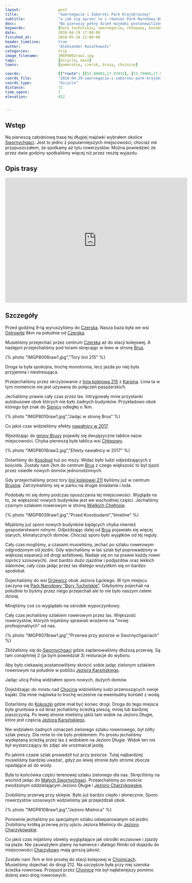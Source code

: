 ```yaml
---
layout:                 post
title:                  "Swornegacie i Zaborski Park Krajobrazowy"
subtitle:               "a jak się uprzeć to i również Park Narodowy Bory Tucholskie"
desc:                   "Na pierwszy pełny dzień majówki postanowiliśmy udać się w stronę Swornychgaci. Swornegacie i Wdzydze to są chyba najpopularniejsze miejsca, które planowaliśmy zobaczyć podczas tego wyjazdu. Nie przypuszczałem, że większość ludzi na rowerze właśnie będzie tam."
keywords:               [bory tucholskie, swornegacie, chłopowy, kosobudy, wiosna, ścieżka rowerowa, jezioro karsińskie, jezioro charzykowskie]
date:                   2018-04-29 17:00:00
finished_at:            2018-05-16 12:00:00
header_timeline:        true
author:                 "Aleksander Kwiatkowski"
categories:             trip
image_filename:         IMGP8092raw1.jpg
tags:                   [bicycle, main]
towns:                  [pomorskie, czersk, brusy, chojnice]

coords:                 [{"route": [[53.80002,17.97032], [53.79860,17.95685], [53.82273,17.89170], [53.83022,17.84724], [53.83797,17.81900], [53.86764,17.75755], [53.87407,17.75789], [53.88712,17.71446], [53.86987,17.67163], [53.88206,17.64288], [53.88120,17.63292], [53.86678,17.61447], [53.85276,17.57636], [53.85190,17.56640], [53.86380,17.51533], [53.85580,17.49233], [53.83164,17.49001], [53.81771,17.48830], [53.81827,17.51216], [53.80438,17.51190], [53.77908,17.53198], [53.75696,17.51413], [53.73346,17.51096], [53.71427,17.52898], [53.68845,17.57713]], "type": "bicycle"}]
coords_file:            "2018-04-29-swornegacie-i-zaborski-park-krajobrazowy.json"
coords_type:            "bicycle"
distance:               72
time_spent:             7
elevation:              452


---
```


[wiki-linia-215]: https://pl.wikipedia.org/wiki/Linia_kolejowa_nr_215
[wiki-nawalnica]: https://pl.wikipedia.org/wiki/Nawa%C5%82nice_w_Polsce_(2017)
[wiki-linia-211]: https://pl.wikipedia.org/wiki/Linia_kolejowa_nr_211
[wiki-swornegacie]: https://pl.wikipedia.org/wiki/Swornegacie
[wiki-czersk]: https://pl.wikipedia.org/wiki/Czersk
[wiki-ostrowite]: https://pl.wikipedia.org/wiki/Ostrowite_(gmina_Czersk)
[wiki-brusy]: https://pl.wikipedia.org/wiki/Brusy
[wiki-karsin]: https://pl.wikipedia.org/wiki/Karsin
[wiki-sienica]: https://pl.wikipedia.org/wiki/Sienica_(wojew%C3%B3dztwo_pomorskie)
[wiki-brusy-gmina]: https://pl.wikipedia.org/wiki/Brusy_(gmina)
[wiki-chlopowy]: https://pl.wikipedia.org/wiki/Ch%C5%82opowy
[wiki-kosobudy]: https://pl.wikipedia.org/wiki/Kosobudy_(wojew%C3%B3dztwo_pomorskie)
[wiki-wielkie-chelmy]: https://pl.wikipedia.org/wiki/Wielkie_Che%C5%82my
[wiki-drzewicz]: https://pl.wikipedia.org/wiki/Drzewicz
[wiki-jezioro-karsinskie]: https://pl.wikipedia.org/wiki/Jezioro_Karsi%C5%84skie
[wiki-chocina]: https://pl.wikipedia.org/wiki/Chocina
[wiki-kokoszka]: https://pl.wikipedia.org/wiki/Kokoszka_(wojew%C3%B3dztwo_pomorskie)
[wiki-male-swornegacie]: https://pl.wikipedia.org/wiki/Ma%C5%82e_Swornegacie
[wiki-jezioro-charzykowskie]: https://pl.wikipedia.org/wiki/Jezioro_Charzykowskie
[wiki-charzykowy]: https://pl.wikipedia.org/wiki/Charzykowy
[wiki-chojnice]: https://pl.wikipedia.org/wiki/Chojnice
[wiki-park-narodowy]: https://pl.wikipedia.org/wiki/Park_Narodowy_%E2%80%9EBory_Tucholskie%E2%80%9D

## Wstęp

Na pierwszą całodniową trasę tej długiej majówki wybrałem okolice [Swornychgaci][wiki-swornegacie].
Jest to jedno z popularniejszych miejscowości, chociaż nie przypuszczałem, że
spotkamy aż tylu rowerzystów. Można powiedzieć że przez dwie godziny spotkaliśmy
więcej niż przez resztę wyjazdu.

## Opis trasy

<iframe height='405' width='590' frameborder='0' allowtransparency='true' scrolling='no' src='https://www.strava.com/activities/1539419947/embed/f52b137347f590caaefef2e3ba8c8eb1970092fc'></iframe>

## Szczegóły

Przed godziną 9-tą wyruszyliśmy do [Czerska][wiki-czersk]. Nasza baza była we wsi
[Ostrowite][wiki-ostrowite] 8km na południe od [Czerska][wiki-czersk].

Musieliśmy przejechać przez centrum [Czerska][wiki-czersk] aż do stacji kolejowej.
A następni przejechaliśmy
pod torami skręcając w lewo w stronę [Brus][wiki-brusy].

{% photo "IMGP8006raw1.jpg","Tory linii 215" %}

Droga ta była spokojna, trochę monotonna, lecz jazda po niej była przyjemna
i niestresująca.

Przejechaliśmy przez skrzyżowanie z [linią kolejową 215][wiki-linia-215]
z [Karsina][wiki-karsin]. Linia ta w tym momencie nie jest używana do
połączeń pasażerskich.

Jechaliśmy prawie cały czas przez las. Intrygowały mnie przystanki autobusowe
obok których nie było żadnych budynków. Przykładowo obok którego
był znak do [Sienicy][wiki-sienica] odległej o 1km.

{% photo "IMGP8010raw1.jpg","Jadąc w stronę Brus" %}

Co jakiś czas widzieliśmy efekty [nawałnicy w 2017][wiki-nawalnica].

Wjeżdzając do [gminy Brusy][wiki-brusy-gmina] pojawiły się dwujęzyczne
tablice nazw miejscowości. Chyba pierwszą była tablica wsi [Chłopowy][wiki-chlopowy].

{% photo "IMGP8016raw2.jpg","Efekty nawałnicy w 2017" %}

Dotarliśmy do [Kosobud][wiki-kosobudy] tuż po mszy. Widać było ludzi odjeżdzających
z kościoła. Zostały nam 2km do centrum [Brus][wiki-brusy] z czego większość
to był zjazd przez osiedle nowych domów jednorodzinnych.

Gdy przejechaliśmy przez tory [linii kolejowej 211][wiki-linia-211] byliśmy
już w centrum [Brusów][wiki-brusy]. Zatrzymaliśmy się w parku na drugie śniadanie i loda.

Podobały mi się domy podczas opuszczania tej miejscowości. Wygląda na to, że
większość nowych budynków jest we wschodniej części. Jechaliśmy czarnym szlakiem rowerowym
w stronę [Wielkich Chełmów][wiki-wielkie-chelmy].

{% photo "IMGP8039raw1.jpg","Przed Kosobudami","timeline" %}

Mijaliśmy już sporo nowych budynków będących chyba również gospodarstwami
rolnymi. Odjeżdzając dalej od [Brus][wiki-brusy] pojawiało się więcej
starych, klimatycznych domów. Chociaż sporo było wyjątków od tej reguły.

Cały czas mogliśmy, a czasami musieliśmy, jechać po szlaku rowerowym odgrodzonym od
jezdni.
Gdy wjechaliśmy w las szlak był poprowadzony w większej separacji od drogi asfaltowej.
Nadaje się on na prawie każdy rower (oprócz szosowych).
Jest bardzo dużo zjazdów i podjazdów oraz lekkich slalomów, cały czas jadąc
przez las dlatego wszystkim się on bardzo spodobał.

Dojechaliśmy do wsi [Drzewicz][wiki-drzewicz] obok Jeziora Łąckiego. W tym miejscu
zaczyna się [Park Narodowy "Bory Tucholskie"][wiki-park-narodowy]. Gdybyśmy pojechali
na południe to byśmy przez niego przejechali ale to nie było naszym celem dzisiaj.

Minęliśmy coś co wyglądało na ośrodek wypoczynkowy.

Cały czas jechaliśmy szlakiem rowerowym przez las. Większość rowerzystów,
których mijaliśmy sprawiali wrażenie na "mniej profesjonalnych" od nas.

{% photo "IMGP8078raw1.jpg","Przerwa przy jeziorze w Swornychgaciach" %}

Zbliżaliśmy się do
[Swornychgaci][wiki-swornegacie] gdzie zaplanowaliśmy dłuższą przerwę. Są
tam conajmniej 2 (ja bym powiedział 3) resturacje do wyboru.

Aby było ciekawiej postanowiliśmy skrócić sobie jadąc zielonym szlakiem rowerowym
na południe w pobliżu [Jeziora Karsińskiego][wiki-jezioro-karsinskie].

Jadąc ulicą Polną widziałem sporo nowych, dużych domów.

Dojeżdzając do mostu nad [Chociną][wiki-chocina] widzieliśmy ludzi przenoszących
swoje kajaki. Dla mnie majówka to trochę wcześnie na ewentualny kontakt z wodą.

Dotarliśmy do [Kokoszki][wiki-kokoszka] gdzie miał być koniec drogi. Droga
do tego miejsca była gruntowa
a od teraz jechaliśmy ścieżką pieszą, mniej lub bardziej piaszczystą. Po
lewej stronie mieliśmy jakiś tam widok na Jezioro Długie, które jest częścią
[Jeziora Karsińskiego][wiki-jezioro-karsinskie].

Nie widziałem żadnych oznaczeń zielonego szlaku rowerowego, był żółty szlak
pieszy. Dla mnie to nie było problemem. Po prostu jechaliśmy wydeptaną ścieżką
przez las z widokiem na Jezioro Długie. Widok ten nie był wystarczający do
zdjęć ale urozmaicał jazdę.

Po jakimś czasie szlak prowadził tuż przy jeziorze. Tutaj najbardziej musieliśmy
bardziej uważać, gdyż po lewej stronie było strome zbocze opadające aż do wody.

Była to końcówka części
terenowej szlaku zielonego dla nas. Skręciliśmy na wschód jadąc do
[Małych Swornychgaci][wiki-male-swornegacie]. Przejechaliśmy po moście zwodzonym
oddzielającym Jezioro Długie i [Jezioro Charzykowskie][wiki-jezioro-charzykowskie].

Zrobiliśmy przerwę przy sklepie. Było już bardzo ciepło i słonecznie. Sporo
rowerzystów szosowych widzieliśmy jak przejeżdzali obok.

{% photo "IMGP8108raw1.jpg","Jezioro Mielnica" %}

Ponownie jechaliśmy po specjalnym szlaku odseparowanym od jezdni. Zrobiliśmy krótką
przerwę przy ujściu Jeziora Mielnicy do [Jezioro Charzykowskie][wiki-jezioro-charzykowskie].

Co jakiś czas mijaliśmy obiekty wyglądające jak ośrodki wczasowe i zjazdy na plaże.
Nie zauważyłem plamy na kamerce i dlatego filmiki od dojazdu do
miejscowości [Charzykowy][wiki-charzykowy] mają gorszą jakość.

Zostało nam 7km w linii prostej do stacji kolejowej w [Chojnicach][wiki-chojnice].
Musieliśmy dojechać do drogi 212. Na szczęście była przy niej szeroka ścieżka
rowerowa. Przejazd przez [Chojnice][wiki-chojnice] nie był najłatwiejszy
pomimo dobrej sieci dróg rowerowych.
